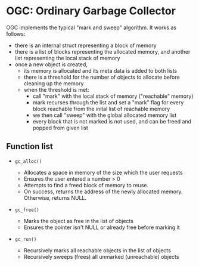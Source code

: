 # OGC: Ordinary Garbage Collector

OGC implements the typical "mark and sweep" algorithm. It works as follows:
* there is an internal struct representing a block of memory
* there is a list of blocks representing the allocated memory, and another
  list representing the local stack of memory
* once a new object is created,
    - its memory is allocated and its meta data is added to both lists
    - there is a threshold for the number of objects to allocate before
      cleaning up the memory
    - when the threshold is met:
        + call "mark" with the local stack of memory ("reachable" memory)
        + mark recurses through the list and set a "mark" flag for every
          block reachable from the inital list of reachable memory
        + we then call "sweep" with the global allocated memory list
        + every block that is not marked is not used, and can be freed and
          popped from given list

## Function list

* `gc_alloc()`
    - Allocates a space in memory of the size which the user requests
    - Ensures the user entered a number > 0
    - Attempts to find a freed block of memory to reuse.
    - On success, returns the address of the newly allocated memory.
      Otherwise, returns NULL.

* `gc_free()`
    - Marks the object as free in the list of objects
    - Ensures the pointer isn't NULL or already free before marking it

* `gc_run()`
    - Recursively marks all reachable objects in the list of objects
    - Recursively sweeps (frees) all unmarked (unreachable) objects
